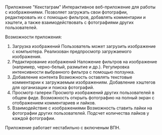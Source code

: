 Приложение "Кекстаграм"
Интерактивное веб-приложение для работы с изображениями.
Позволяет загружать свои фотографии, редактировать их с помощью фильтров, добавлять комментарии и хэштеги, а также взаимодействовать с фотографиями других пользователей.

Возможности приложения:

1. Загрузка изображений
   Пользователь может загрузить изображение с компьютера.
   Реализован предпросмотр загружаемого изображения.
2. Редактирование изображений
   Наложение фильтров на изображение (например, черно-белый, размытие и др.).
   Регулировка интенсивности выбранного фильтра с помощью ползунка.
3. Добавление контента
   Возможность оставлять текстовые комментарии к загружаемым изображениям.
   Добавление хэштегов для организации и поиска фотографий.
4. Просмотр галереи
   Просмотр изображений других пользователей в общем фиде.
   Возможность открыть фотографию на полный экран с отображением комментариев и лайков.
5. Взаимодействие с изображениями
   Возможность ставить лайки на фотографии других пользователей.
   Подсчет количества лайков у каждой фотографии.

Приложение работает нестабильно с включеным ВПН.
